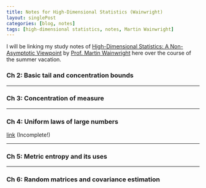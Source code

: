 ```yaml
---
title: Notes for High-Dimensional Statistics (Wainwright)
layout: singlePost
categories: [blog, notes]
tags: [high-dimensional statistics, notes, Martin Wainwright]
---
```


I will be linking my study notes of [High-Dimensional Statistics: A Non-Asymptotic Viewpoint](https://www.cambridge.org/core/books/highdimensional-statistics/8A91ECEEC38F46DAB53E9FF8757C7A4E) by [Prof. Martin Wainwright](https://people.eecs.berkeley.edu/~wainwrig/) here over the course of the summer vacation. 

### Ch 2: Basic tail and concentration bounds


* * *

### Ch 3: Concentration of measure


* * *

### Ch 4: Uniform laws of large numbers

[link](assets/High-dim-Wainwright_Notes/High-dim-4.pdf) (Incomplete!)

* * *

### Ch 5: Metric entropy and its uses


* * *

### Ch 6: Random matrices and covariance estimation